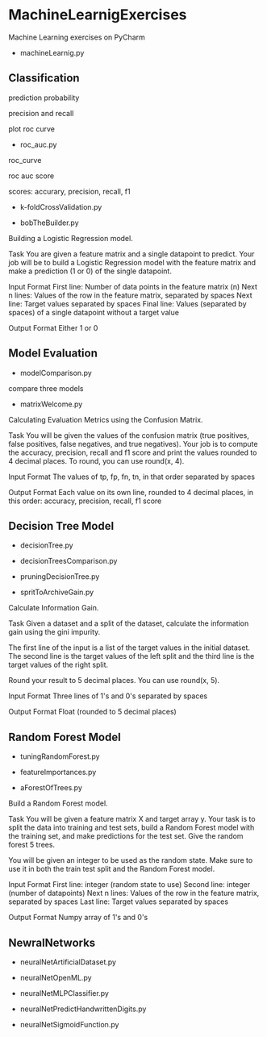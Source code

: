 # MachineLearnigExercises

Machine Learning exercises on PyCharm

- machineLearnig.py

## Classification

prediction probability

precision and recall

plot roc curve

- roc_auc.py

roc_curve

roc auc score

scores: accurary, precision, recall, f1


- k-foldCrossValidation.py



- bobTheBuilder.py

Building a Logistic Regression model.

Task
You are given a feature matrix and a single datapoint to predict. Your job will be to build a Logistic Regression model with the feature matrix and make a prediction (1 or 0) of the single datapoint.

Input Format
First line: Number of data points in the feature matrix (n)
Next n lines: Values of the row in the feature matrix, separated by spaces
Next line: Target values separated by spaces
Final line: Values (separated by spaces) of a single datapoint without a target value

Output Format
Either 1 or 0

## Model Evaluation

- modelComparison.py

compare three models

- matrixWelcome.py

Calculating Evaluation Metrics using the Confusion Matrix.

Task
You will be given the values of the confusion matrix (true positives, false positives, false negatives, and true negatives). Your job is to compute the accuracy, precision, recall and f1 score and print the values rounded to 4 decimal places. To round, you can use round(x, 4).

Input Format
The values of tp, fp, fn, tn, in that order separated by spaces

Output Format
Each value on its own line, rounded to 4 decimal places, in this order:
accuracy, precision, recall, f1 score

## Decision Tree Model

- decisionTree.py

- decisionTreesComparison.py

- pruningDecisionTree.py

- spritToArchiveGain.py

Calculate Information Gain.

Task
Given a dataset and a split of the dataset, calculate the information gain using the gini impurity.

The first line of the input is a list of the target values in the initial dataset. The second line is the target values of the left split and the third line is the target values of the right split.

Round your result to 5 decimal places. You can use round(x, 5).

Input Format
Three lines of 1's and 0's separated by spaces

Output Format
Float (rounded to 5 decimal places)

## Random Forest Model

- tuningRandomForest.py

- featureImportances.py

- aForestOfTrees.py

Build a Random Forest model.

Task
You will be given a feature matrix X and target array y. Your task is to split the data into training and test sets, build a Random Forest model with the training set, and make predictions for the test set. Give the random forest 5 trees.

You will be given an integer to be used as the random state. Make sure to use it in both the train test split and the Random Forest model.

Input Format
First line: integer (random state to use)
Second line: integer (number of datapoints)
Next n lines: Values of the row in the feature matrix, separated by spaces
Last line: Target values separated by spaces

Output Format
Numpy array of 1's and 0's

## NewralNetworks

- neuralNetArtificialDataset.py

- neuralNetOpenML.py

- neuralNetMLPClassifier.py

- neuralNetPredictHandwrittenDigits.py

- neuralNetSigmoidFunction.py

